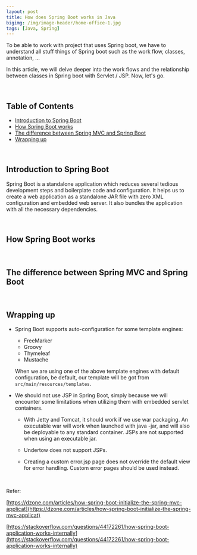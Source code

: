 ```yaml
---
layout: post
title: How does Spring Boot works in Java
bigimg: /img/image-header/home-office-1.jpg
tags: [Java, Spring]
---
```


To be able to work with project that uses Spring boot, we have to understand all stuff things of Spring boot such as the work flow, classes, annotation, ... 

In this article, we will delve deeper into the work flows and the relationship between classes in Spring boot with Servlet / JSP. Now, let's go.

<br>

## Table of Contents
- [Introduction to Spring Boot](#introduction-to-spring-boot)
- [How Spring Boot works](#how-spring-boot-works)
- [The difference between Spring MVC and Spring Boot](#the-difference-between-spring-mvc-and-spring-boot)
- [Wrapping up](#wrapping-up)

<br>

## Introduction to Spring Boot
Spring Boot is a standalone application which reduces several tedious development steps and boilerplate code and configuration. It helps us to create a web application as a standalone JAR file with zero XML configuration and embedded web server. It also bundles the application with all the necessary dependencies.

<br>

## How Spring Boot works



<br>

## The difference between Spring MVC and Spring Boot



<br>

## Wrapping up
- Spring Boot supports auto-configuration for some template engines:
    - FreeMarker
    - Groovy
    - Thymeleaf
    - Mustache

    When we are using one of the above template engines with default configuration, be default, our template will be got from ```src/main/resources/templates```.

- We should not use JSP in Spring Boot, simply because we will encounter some limitations when utilizing them with embedded servlet containers.
    - With Jetty and Tomcat, it should work if we use war packaging. An executable war will work when launched with java -jar, and will also be deployable to any standard container. JSPs are not supported when using an executable jar.

    - Undertow does not support JSPs.

    - Creating a custom error.jsp page does not override the default view for error handling. Custom error pages should be used instead.


<br>

Refer:

[https://dzone.com/articles/how-spring-boot-initialize-the-spring-mvc-applicat](https://dzone.com/articles/how-spring-boot-initialize-the-spring-mvc-applicat)

[https://stackoverflow.com/questions/44172261/how-spring-boot-application-works-internally](https://stackoverflow.com/questions/44172261/how-spring-boot-application-works-internally)